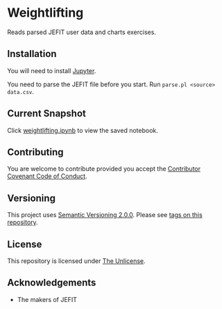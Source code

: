 # Weightlifting

Reads parsed JEFIT user data and charts exercises.

## Installation

You will need to install [Jupyter](https://jupyter.org/install).

You need to parse the JEFIT file before you start. Run `parse.pl <source> data.csv`.

## Current Snapshot

Click [weightlifting.ipynb](weightlifting.ipynb) to view the saved notebook.

## Contributing

You are welcome to contribute provided you accept the [Contributor Covenant Code of Conduct](CONTRIBUTING.md).

## Versioning

This project uses [Semantic Versioning 2.0.0](http://semver.org/). Please see [tags on this repository](https://github.com/your/project/tags).

## License

This repository is licensed under [The Unlicense](LICENSE.md).

## Acknowledgements

- The makers of JEFIT
